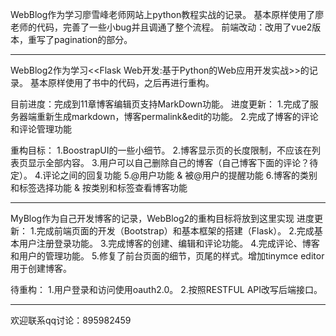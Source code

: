 WebBlog作为学习廖雪峰老师网站上python教程实战的记录。
基本原样使用了廖老师的代码，完善了一些小bug并且调通了整个流程。
前端改动：改用了vue2版本，重写了pagination的部分。
 
------------------------------------------------------------------------

WebBlog2作为学习<<Flask Web开发:基于Python的Web应用开发实战>>的记录。
基本原样使用了书中的代码，之后再进行重构。

目前进度：完成到11章博客编辑页支持MarkDown功能。
进度更新：
1.完成了服务器端重新生成markdown，博客permalink&edit的功能。
2.完成了博客的评论和评论管理功能
	
重构目标：
1.BoostrapUI的一些小细节。
2.博客显示页的长度限制，不应该在列表页显示全部内容。
3.用户可以自己删除自己的博客（自己博客下面的评论？待定）。
4.评论之间的回复功能
5.@用户功能 & 被@用户的提醒功能
6.博客的类别和标签选择功能 & 按类别和标签查看博客功能

------------------------------------------------------------------------

MyBlog作为自己开发博客的记录，WebBlog2的重构目标将放到这里实现
进度更新：
1.完成前端页面的开发（Bootstrap）和基本框架的搭建（Flask）。
2.完成基本用户注册登录功能。
3.完成博客的创建、编辑和评论功能。
4.完成评论、博客和用户的管理功能。
5.修复了前台页面的细节，页尾的样式。增加tinymce editor用于创建博客。

待重构：
1.用户登录和访问使用oauth2.0。
2.按照RESTFUL API改写后端接口。

------------------------------------------------------------------------

欢迎联系qq讨论：895982459
